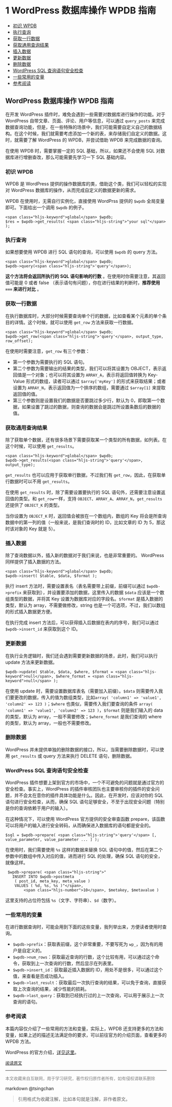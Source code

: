 1 WordPress 数据库操作 WPDB 指南
=================================================

- [初识 WPDB](#初识-wpdb)
- [执行查询](#执行查询)
- [获取一行数据](#获取一行数据)
- [获取通用查询结果](#获取通用查询结果)
- [插入数据](#插入数据)
- [更新数据](#更新数据)
- [删除数据](#删除数据)
- [WordPress SQL 查询语句安全检查](#wordpress-sql-查询语句安全检查)
- [一些常用的变量](#一些常用的变量)
- [参考阅读](#参考阅读)


  
WordPress 数据库操作 WPDB 指南
-----------------------

在开发 WordPress 插件时，难免会遇到一些需要对数据库进行操作的功能。对于 WordPress 自带文章、页面、评论、用户等信息，可以通过 `query_posts` 来完成数据查询功能，但是，在一些特殊的场景中，我们可能需要自定义自己的数据结构。在这个时候，我们就需要考虑添加一个新的表，来存储我们自定义的数据。这时，就需要了解 WordPress 的 WPDB，并尝试借助 WPDB 来完成数据的查询。

在使用 WPDB 时，需要掌握一定的 SQL 基础，所以，如果还不会使用 SQL 对数据库进行增删查改，那么可能需要先学习一下 SQL 基础内容。

### 初识 WPDB

WPDB 是 WordPress 提供的操作数据库的类，借助这个类，我们可以轻松的实现对 WordPress 数据库的操作，从而完成自定义的数据更新的需求。

WPDB 在使用时，无需自行实例化，直接使用 WordPrss 提供的 `$wpdb` 全局变量即可。下面给出一个调用 `$wpdb` 的例子。

```
<span class="hljs-keyword">global</span> $wpdb;
$res = $wpdb->get_results( <span class="hljs-string">"your sql"</span> );

```

### 执行查询

如果想要使用 WPDB 进行 SQL 语句的查询，可以使用 `$wpdb` 的 query 方法。

```
<span class="hljs-keyword">global</span> $wpdb;
$wpdb->query(<span class="hljs-string">'query'</span>);

```

**这个方法将会返回所执行的 SQL 语句影响的行数** 。在使用时你需要注意，其返回值可能是 0 或者 false （表示语句有问题），你在进行结果的判断时，**推荐使用 `===` 来进行对比** 。

### 获取一行数据

在执行数据库时，大部分时候需要查询单个行的数据，比如查看某个元素的单个条目的详情。这个时候，就可以使用 `get_row` 方法来获取一行数据。

```
<span class="hljs-keyword">global</span> $wpdb;
$wpdb->get_row(<span class="hljs-string">'query'</span>, output_type, row_offset);

```

在使用时需要注意，`get_row` 有三个参数：

- 第一个参数为需要执行的 SQL 语句。
- 第二个参数为需要输出的结果的类型，我们可以将其设置为 OBJECT，表示返回值是一个对象；也可以将其设置为 `ARRAY_A`，表示将返回值转换为 Key-Value 形式的数组，读者可以通过 `$array['myKey']` 的形式来获取结果；或者设置为 `ARRAY_N`，表示返回值为一个排序的数组，需要通过 `$array[1]` 来提取返回值的值。
- 第三个参数则是设置我们的数据是否要跳过多少行，默认为 0，即取第一个数据，如果设置了跳过的数据，则查询的数据会是跳过所设置条数后的数据的值。

### 获取通用查询结果

除了获取单个数据，还有很多场景下需要获取某一个类型的所有数据，如列表。在这个时候，可以使用 `get_results`。

```
<span class="hljs-keyword">global</span> $wpdb;
$wpdb->get_results(<span class="hljs-string">'query'</span>, output_type);

```

`get_results` 也可以应用于获取单行数据，不过我们有 `get_row`，因此，在获取单行数据时可以不用 `get_results`。

在使用 `get_results` 时，除了需要设置要执行的 SQL 语句外，还需要注意设置返回值的类型。和 `get_row`一样，支持 `OBJECT`、`ARRAY_A`、`ARRAY_N`，`get_results` 还提供了 `OBJECT_K` 的类型。

当你设置为 `OBJECT_K` 时，返回值会被放在一个数组内，数组的 Key 将会是所查询数据中的第一列的值（一般来说，是我们查询时的 ID，比如文章的 ID 为 5，那这时该对象的 Key 就是 5）。

### 插入数据

除了查询数据以外，插入新的数据对于我们来说，也是非常重要的。 WordPress 同样提供了插入数据的方法。

```
<span class="hljs-keyword">global</span> $wpdb;
$wpdb->insert( $table, $data, $format );

```

执行 insert 方法时，需要设置表名（表名需要带上前缀，前缀可以通过 `$wpdb->prefix` 来获取到），并设置要添加的数据，这里传入的数据 `$data` 应该是一个数组类型的数据，并将其 Key 设置为数据库对应的字段名。`$format` 是插入数据的类型，默认为 array，不需要做修改，string 也是一个可选项，不过，我们以数组的形式插入数据更方便。

在执行完成 insert 方法后，可以获得插入后数据在表内的序号，我们可以通过 `$wpdb->insert_id` 来获取到这个 ID。

### 更新数据

在执行业务逻辑时，我们还会遇到需要更新数据的场景，此时，我们可以执行 update 方法来更新数据。

```
$wpdb->update( $table, $data, $where, $format = <span class="hljs-keyword">null</span>, $where_format = <span class="hljs-keyword">null</span> );

```

在使用 update 时，需要设置数据库表名（需要加入前缀）。`$data` 则需要传入我们要更改的数据，传入的值为数组类型，比如`array( 'column1' => 'value1', 'column2' => 123 )`；`$where` 也类似，需要传入我们要查询的条件 `array( 'column1' => 'value1', 'column2' => 123 )`，`$format` 则是我们输入的 data 的类型，默认为 array，一般不需要修改；`$where_format` 是我们查询的 where 的类型，默认为 array，一般也不需要修改。

### 删除数据

WordPress 并未提供单独的删除数据的接口，所以，当需要删除数据时，可以使用 `get_results` 或 query 方法来执行 DELETE 语句，删除数据。

### WordPress SQL 查询语句安全检查

WordPress 插件想要上架到官方的市场中，一个不可避免的问题就是通过官方的安全检查。事实上，WordPress 的插件审核团队也主要审核你的插件的安全问题，并不会太在意你的插件具体功能是什么。因此，在开发时，应该对你的 SQL 语句进行安全检查，从而，确保 SQL 语句足够安全，不至于出现安全问题（特别是你的查询依赖于用户的输入）。

在这种情况下，可以使用 WordPress 官方提供的安全审查函数 prepare，该函数可以将用户的输入进行安全转码，从而确保进入数据库的语句都是安全的。

```
$sql = $wpdb->prepare( <span class="hljs-string">'query'</span> [, value_parameter, value_parameter ... ] );

```

在使用时，我们需要使用 `%s` 这样的数据来替换 SQL 语句中的值，然后在第二个参数中的数组中传入对应的值，进而进行 SQL 的处理，确保 SQL 语句的安全，就像这样。

```
 $wpdb->prepare( <span class="hljs-string">"
   INSERT INTO $wpdb->postmeta
    ( post_id, meta_key, meta_value )
    VALUES ( %d, %s, %s )"</span>, 
        <span class="hljs-number">10</span>, $metakey, $metavalue )

```

这里支持的占位符包括 `%s`（文字、字符串）、`$d`（数字）。

### 一些常用的变量

在进行数据查询时，可能会用到下面的这些变量，我列举出来，方便读者使用时查询。

- `$wpdb->prefix`：获取表前缀，这个非常重要，不要写死为 `wp_`，因为有的用户是自定义的。
- `$wpdb->num_rows`：获取最近查询的行数，这个比较有用，可以通过这个命令，获取到上一次查询的行数，然后显示在列表里。
- `$wpdb->insert_id`：获取最近插入数据的 ID，用处不是很多，可以通过这个值，来查看是否成功插入。
- `$wpdb->last_result`：获取最后一次执行查询的结果，可以免于查询，直接获取上次查询的结果，减少性能的损耗。
- `$wpdb->last_query`：获取到已经执行过的上一次查询，可以用于展示上一次查询的语句。

### 参考阅读

本篇内容仅介绍了一些常用的方法和变量，实际上，WPDB 还支持更多的方法和变量，如果上述的描述无法满足你的要求，可以前往官方的介绍页面，查看更多的 WPDB 方法。

WordPress 的官方介绍，[详见这里](https://codex.wordpress.org/Class_Reference/wpdb)。

<font size=2 color=grey>[阅读原文](https://www.easywpbook.com/opt/wpdb.html)</font>


----
<font size=2 color='grey'>本文收藏来自互联网，用于学习研究，著作权归原作者所有，如有侵权请联系删除</font>

markdown @tsingchan 

> 引用格式为收藏注解，比如本句就是注解，非作者原文。

